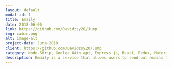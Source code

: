 ```yaml
---
layout: default
modal-id: 1
title: Emaily
date: 2018-06-06
link: https://github.com/Davidzsy20/Jump 
img: cabin.png
alt: image-alt
project-date: June-2018
client: https://github.com/Davidzsy20/Jump
category: Node-Strip, Goolge OAth api, Express.js, React, Redux, Materilize, MongoDB, Mongoose, Heroku
description: Emaily is a service that allows users to send out emails to hundreds of recipients by refilling their credits with Stripe(a payment processing platform). The application is designed with security in mind to handle sensitive data by using passport.js and node caching/middlewares. It is made to production and deployed on Heroku.
---
```

